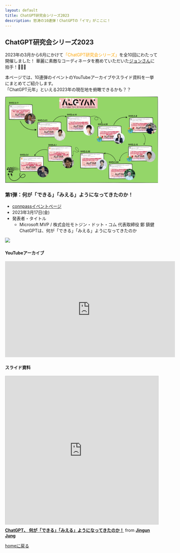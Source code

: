 ```yaml
---
layout: default
title: ChatGPT研究会シリーズ2023
description: 怒涛の10連弾！ChatGPTの「イマ」がここに！
---
```


## ChatGPT研究会シリーズ2023

2023年の3月から6月にかけて<font color="orange">「ChatGPT研究会シリーズ」</font>を全10回にわたって開催しました！
華麗に素敵なコーディネータを務めていただいた[ジョンさん](https://twitter.com/motoJinC25)に拍手！👏👏👏

本ページでは、10連弾のイベントのYouTubeアーカイブやスライド資料を一挙にまとめてご紹介します。  
「ChatGPT元年」といえる2023年の現在地を俯瞰できるかも？？

![イベント一覧](./calendar.png)

### 第1弾：何が「できる」「みえる」ようになってきたのか！

- [connpassイベントページ](https://algyan.connpass.com/event/276959/)
- 2023年3月17日(金)
- 発表者・タイトル
  - Microsoft MVP / 株式会社モトジン・ドット・コム 代表取締役 鄭 鎮健<br>ChatGPTは、何が「できる」「みえる」ようになってきたのか

[![](https://connpass-tokyo.s3.amazonaws.com/thumbs/80/31/8031242ea170cb76205571ed9a0a0498.png)](https://algyan.connpass.com/event/276959/)

#### YouTubeアーカイブ

<iframe width="560" height="315" src="https://www.youtube.com/embed/fzQZPN2PFEo" title="YouTube video player" frameborder="0" allow="accelerometer; autoplay; clipboard-write; encrypted-media; gyroscope; picture-in-picture; web-share" allowfullscreen></iframe>

#### スライド資料

<iframe src="https://www.slideshare.net/slideshow/embed_code/key/mRMN4Br1zXr40e?startSlide=1" width="597" height="486" frameborder="0" marginwidth="0" marginheight="0" scrolling="no" style="border:1px solid #CCC; border-width:1px; margin-bottom:5px;max-width: 100%;" allowfullscreen></iframe><div style="mar:w
gin-bottom:5px"><strong><a href="https://www.slideshare.net/JingunJung/chatgpt-256635152" title="ChatGPT、 何が「できる」「みえる」ようになってきたのか！" target="_blank">ChatGPT、 何が「できる」「みえる」ようになってきたのか！</a></strong> from <strong><a href="https://www.slideshare.net/JingunJung" target="_blank">Jingun Jung</a></strong></div>


[homeに戻る](../index)
